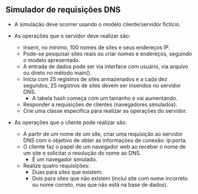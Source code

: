 ## Simulador de requisições DNS

- A simulação deve ocorrer usando o modelo cliente/servidor fictício.

- As operações que o servidor deve realizar são:
  - Inserir, no mínimo, 100 nomes de sites e seus endereços IP.
  - Pode-se pesquisar sites reais ou criar nomes e endereços, seguindo o modelo
    apresentado.
  - A entrada de dados pode ser via interface com usuário, via arquivo ou direto no método
    main().
  - Inicia com 25 registros de sites armazenados e a cada dez segundos, 25 registros de sites
    devem ser inseridos no servidor DNS.
    - A tabela hash começa com um tamanho e vai aumentando.
  - Responder a requisições de clientes (navegadores simulados).
  - Crie uma classe específica para realizar as operações do servidor.
- As operações que o cliente pode realizar são:
  - A partir de um nome de um site, criar uma requisição ao servidor DNS com o objetivo de
    obter as informações de conexão: ip:porta.
  - O cliente faz o papel de um navegador web ao receber o nome de um site e solicitar o
    resolução do nome ao DNS.
    - É um navegador simulado.
  - Realize quatro requisições:
    - Duas para sites que existem.
    - Dois para sites que não existem (inclui site com nome incorreto ou nome correto, mas que não está na base de dados).
